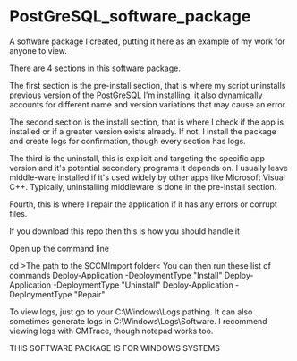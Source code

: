 # PostGreSQL_software_package
A software package I created, putting it here as an example of my work for anyone to view. 

There are 4 sections in this software package. 

The first section is the pre-install section, that is where my script uninstalls previous version of the PostGreSQL I'm installing, it also dynamically accounts for different name and version variations that may cause an error. 

The second section is the install section, that is where I check if the app is installed or if a greater version exists already. If not, I install the package and create logs for confirmation, though every section has logs. 

The third is the uninstall, this is explicit and targeting the specific app version and it's potential secondary programs it depends on. I usually leave middle-ware installed if it's used widely by other apps like Microsoft Visual C++. Typically, uninstalling middleware is done in the pre-install section. 

Fourth, this is where I repair the application if it has any errors or corrupt files.

If you download this repo then this is how you should handle it

Open up the command line

cd >The path to the SCCMImport folder<
You can then run these list of commands
Deploy-Application -DeploymentType "Install"
Deploy-Application -DeploymentType "Uninstall"
Deploy-Application -DeploymentType "Repair"

To view logs, just go to your C:\Windows\Logs pathing. It can also sometimes generate logs in C:\Windows\Logs\Software. 
I recommend viewing logs with CMTrace, though notepad works too. 

THIS SOFTWARE PACKAGE IS FOR WINDOWS SYSTEMS
